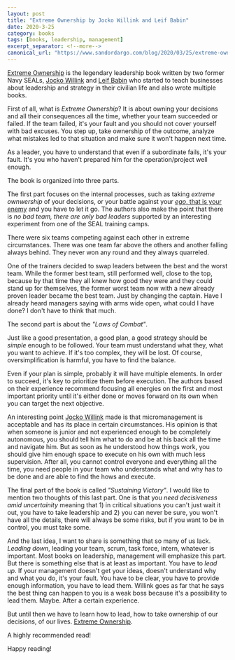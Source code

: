 ```yaml
---
layout: post
title: "Extreme Ownership by Jocko Willink and Leif Babin"
date: 2020-3-25
category: books
tags: [books, leadership, management]
excerpt_separator: <!--more-->
canonical_url: "https://www.sandordargo.com/blog/2020/03/25/extreme-ownership"
---
```

[Extreme Ownership](https://amzn.to/2sYrJcV) is the legendary leadership book written by two former Navy SEALs, [Jocko Willink](https://twitter.com/jockowillink) and [Leif Babin](https://twitter.com/LeifBabin) who started to teach businesses about leadership and strategy in their civilian life and also wrote multiple books.
<!--more-->

First of all, what is _Extreme Ownership_? It is about owning your decisions and all their consequences all the time, whether your team succeeded or failed. If the team failed, it's your fault and you should not cover yourself with bad excuses. You step up, take ownership of the outcome, analyze what mistakes led to that situation and make sure it won't happen next time.

As a leader, you have to understand that even if a subordinate fails, it's your fault. It's you who haven't prepared him for the operation/project well enough.

The book is organized into three parts.

The first part focuses on the internal processes, such as taking _extreme ownwership_ of your decisions, or your battle against your [_ego_, that is your enemy](http://sandordargo.com/blog/2018/10/12/ego-is-the-enemy) and you have to let it go. The authors also make the point that there is _no bad team, there are only bad leaders_ supported by an interesting experiment from one of the SEAL training camps.

There were six teams competing against each other in extreme circumstances. There was one team far above the others and another falling always behind. They never won any round and they always quarreled.

One of the trainers decided to swap leaders between the best and the worst team. While the former best team, still performed well, close to the top, because by that time they all knew how good they were and they could stand up for themselves, the former worst team now with a new already proven leader became the best team. Just by changing the captain. Have I already heard managers saying with arms wide open, what could I have done? I don't have to think that much.

The second part is about the _"Laws of Combat"_.

Just like a good presentation, a good plan, a good strategy should be _simple_ enough to be followed. Your team must understand what they, what you want to achieve. If it's too complex, they will be lost. Of course, oversimplification is harmful, you have to find the balance.

Even if your plan is simple, probably it will have multiple elements. In order to succeed, it's key to prioritize them before execution. The authors based on their experience recommend focusing all energies on the first and most important priority until it's either done or moves forward on its own when you can target the next objective.

An interesting point [Jocko Willink](https://twitter.com/jockowillink) made is that micromanagement is acceptable and has its place in certain circumstances. His opinion is that when someone is junior and not experienced enough to be completely autonomous, you should tell him what to do and be at his back all the time and navigate him. But as soon as he understood how things work, you should give him enough space to execute on his own with much less supervision. After all, you cannot control everyone and everything all the time, you need people in your team who understands what and why has to be done and are able to find the hows and execute.

The final part of the book is called _"Sustaining Victory"_. I would like to mention two thoughts of this last part. One is that you _need decisiveness amid uncertainity_ meaning that 1) in critical situations you can't just wait it out, you have to take leadership and 2) you can never be sure, you won't have all the details, there will always be some risks, but if you want to be in control, you must take some.

And the last idea, I want to share is something that so many of us lack. _Leading down_, leading your team, scrum, task force, intern, whatever is important. Most books on leadership, management will emphasize this part. But there is something else that is at least as important. You have to _lead up_. If your management doesn't get your ideas, doesn't understand why and what you do, it's your fault. You have to be clear, you have to provide enough information, you have to lead them. Willink goes as far that he says the best thing can happen to you is a weak boss because it's a possibility to lead them. Maybe. After a certain experience. 

But until then we have to learn how to lead, how to take ownership of our decisions, of our lives. [Extreme Ownership](https://amzn.to/2sYrJcV).

A highly recommended read!

Happy reading!